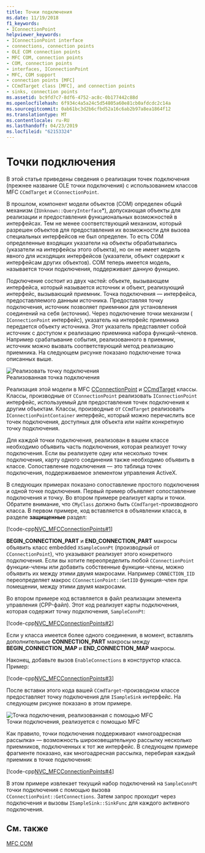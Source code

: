 ```yaml
---
title: Точки подключения
ms.date: 11/19/2018
f1_keywords:
- IConnectionPoint
helpviewer_keywords:
- IConnectionPoint interface
- connections, connection points
- OLE COM connection points
- MFC COM, connection points
- COM, connection points
- interfaces, IConnectionPoint
- MFC, COM support
- connection points [MFC]
- CCmdTarget class [MFC], and connection points
- sinks, connection points
ms.assetid: bc9fd7c7-8df6-4752-ac8c-0b177442c88d
ms.openlocfilehash: 6f934c4a5a24c5d54805a60e81cb0afdcdc2c14a
ms.sourcegitcommit: 0ab61bc3d2b6cfbd52a16c6ab2b97a8ea1864f12
ms.translationtype: MT
ms.contentlocale: ru-RU
ms.lasthandoff: 04/23/2019
ms.locfileid: "62153324"
---
```

# <a name="connection-points"></a>Точки подключения

В этой статье приведены сведения о реализации точек подключения (прежнее название OLE точки подключения) с использованием классов MFC `CCmdTarget` и `CConnectionPoint`.

В прошлом, компонент модели объектов (COM) определен общий механизм (`IUnknown::QueryInterface`*), допускающая объекты для реализации и предоставления функциональных возможностей в интерфейсах. Тем не менее соответствующий механизм, который разрешен объектов для предоставления их возможности для вызова специальных интерфейсов не был определен. То есть COM определенные входящих указатели на объекты обрабатывались (указатели на интерфейсы этого объекта), но он не имеет модель явного для исходящих интерфейсов (указатели, объект содержит к интерфейсам других объектов). COM теперь имеется модель, называется точки подключения, поддерживает данную функцию.

Подключение состоит из двух частей: объекте, вызывающем интерфейса, который называется источник и объект, реализующий интерфейс, вызывающий приемник. Точка подключения — интерфейса, предоставляемого данным источника. Предоставляя точку подключения, источник позволяет приемники для установления соединений на себя (источник). Через подключение точки механизм ( `IConnectionPoint` интерфейс), указатель на интерфейс приемника передается объекту источника. Этот указатель представляет собой источник с доступом к реализацию приемника набора функций-членов. Например срабатывание события, реализованного в приемник, источник можно вызвать соответствующий метод реализацию приемника. На следующем рисунке показано подключение точка описанных выше.

![Реализовать точку подключения](../mfc/media/vc37lh1.gif "реализации точки подключения") <br/>
Реализованная точка подключения

Реализация этой модели в MFC [CConnectionPoint](../mfc/reference/cconnectionpoint-class.md) и [CCmdTarget](../mfc/reference/ccmdtarget-class.md) классы. Классы, производные от `CConnectionPoint` реализовать `IConnectionPoint` интерфейс, используемый для предоставления точек подключения к другим объектам. Классы, производные от `CCmdTarget` реализовать `IConnectionPointContainer` интерфейс, который можно перечислить все точек подключения, доступных для объекта или найти конкретную точку подключения.

Для каждой точки подключения, реализован в вашем классе необходимо объявить часть подключения, которая реализует точку подключения. Если вы реализуете одну или несколько точек подключения, карту одного соединения также необходимо объявить в классе. Сопоставление подключения — это таблица точек подключения, поддерживаемое элементом управления ActiveX.

В следующих примерах показано сопоставление простого подключения и одной точке подключения. Первый пример объявляет сопоставление подключения и точку. Во втором примере реализует карты и точки. Обратите внимание, что `CMyClass` должно быть `CCmdTarget`-производного класса. В первом примере, код вставляется в объявлении класса, в разделе **защищенные** раздел:

[!code-cpp[NVC_MFCConnectionPoints#1](../mfc/codesnippet/cpp/connection-points_1.h)]

**BEGIN_CONNECTION_PART** и **END_CONNECTION_PART** макросы объявить класс embedded `XSampleConnPt` (производный от `CConnectionPoint`), что указывают реализует этого конкретного подключения. Если вы хотите переопределить любой `CConnectionPoint` функции-члены или добавить собственные функции-члены, можно объявить их между этими двумя макросами. Например `CONNECTION_IID` переопределяет макрос `CConnectionPoint::GetIID` функция-член при помещении, между этими двумя макросами.

Во втором примере код вставляется в файл реализации элемента управления (CPP-файл). Этот код реализует карты подключения, которая содержит точку подключения, `SampleConnPt`:

[!code-cpp[NVC_MFCConnectionPoints#2](../mfc/codesnippet/cpp/connection-points_2.cpp)]

Если у класса имеется более одного соединения, в момент, вставлять дополнительные **CONNECTION_PART** макросы между **BEGIN_CONNECTION_MAP** и **END_CONNECTION_MAP** макросы.

Наконец, добавьте вызов `EnableConnections` в конструктор класса. Пример:

[!code-cpp[NVC_MFCConnectionPoints#3](../mfc/codesnippet/cpp/connection-points_3.cpp)]

После вставки этого кода вашей `CCmdTarget`-производном классе предоставляет точку подключения для `ISampleSink` интерфейс. На следующем рисунке показано в этом примере.

![Точка подключения, реализованная с помощью MFC](../mfc/media/vc37lh2.gif "точка подключения, реализованная с помощью MFC") <br/>
Точки подключения, реализуется с помощью MFC

Как правило, точки подключения поддерживают «многоадресная рассылка» — возможность широковещательную рассылку несколько приемников, подключенных к тот же интерфейс. В следующем примере фрагменте показано, как многоадресная рассылка, перебирая каждый приемник в точке подключения:

[!code-cpp[NVC_MFCConnectionPoints#4](../mfc/codesnippet/cpp/connection-points_4.cpp)]

В этом примере извлекает текущий набор подключений на `SampleConnPt` точки подключения с помощью вызова `CConnectionPoint::GetConnections`. Затем запрос проходит через подключения и вызовы `ISampleSink::SinkFunc` для каждого активного подключения.

## <a name="see-also"></a>См. также

[MFC COM](../mfc/mfc-com.md)
